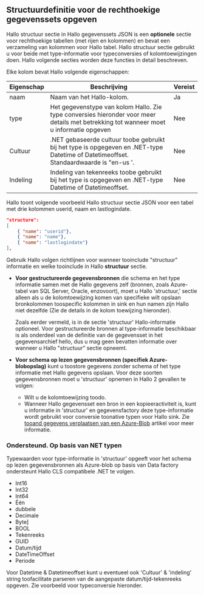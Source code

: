 ## <a name="specifying-structure-definition-for-rectangular-datasets"></a>Structuurdefinitie voor de rechthoekige gegevenssets opgeven
Hallo structuur sectie in Hallo gegevenssets JSON is een **optionele** sectie voor rechthoekige tabellen (met rijen en kolommen) en bevat een verzameling van kolommen voor Hallo tabel. Hallo structuur sectie gebruikt u voor beide met type-informatie voor typeconversies of kolomtoewijzingen doen. Hallo volgende secties worden deze functies in detail beschreven. 

Elke kolom bevat Hallo volgende eigenschappen:

| Eigenschap | Beschrijving | Vereist |
| --- | --- | --- |
| naam |Naam van het Hallo-kolom. |Ja |
| type |Het gegevenstype van kolom Hallo. Zie type conversies hieronder voor meer details met betrekking tot wanneer moet u informatie opgeven |Nee |
| Cultuur |.NET gebaseerde cultuur toobe gebruikt bij het type is opgegeven en .NET-type Datetime of Datetimeoffset. Standaardwaarde is "en-us '. |Nee |
| Indeling |Indeling van tekenreeks toobe gebruikt bij het type is opgegeven en .NET-type Datetime of Datetimeoffset. |Nee |

Hallo toont volgende voorbeeld Hallo structuur sectie JSON voor een tabel met drie kolommen userid, naam en lastlogindate.

```json
"structure": 
[
    { "name": "userid"},
    { "name": "name"},
    { "name": "lastlogindate"}
],
```

Gebruik Hallo volgen richtlijnen voor wanneer tooinclude "structuur" informatie en welke tooinclude in Hallo **structuur** sectie.

* **Voor gestructureerde gegevensbronnen** die schema en het type informatie samen met de Hallo gegevens zelf (bronnen, zoals Azure-tabel van SQL Server, Oracle, enzovoort), moet u Hallo 'structuur,' sectie alleen als u de kolomtoewijzing komen van specifieke wilt opslaan bronkolommen toospecific kolommen in sink en hun namen zijn Hallo niet dezelfde (Zie de details in de kolom toewijzing hieronder). 
  
    Zoals eerder vermeld, is in de sectie 'structuur' Hallo-informatie optioneel. Voor gestructureerde bronnen al type-informatie beschikbaar is als onderdeel van de definitie van de gegevensset in het gegevensarchief hello, dus u mag geen bevatten informatie over wanneer u Hallo "structuur" sectie opneemt.
* **Voor schema op lezen gegevensbronnen (specifiek Azure-blobopslag)** kunt u toostore gegevens zonder schema of het type informatie met Hallo gegevens opslaan. Voor deze soorten gegevensbronnen moet u 'structuur' opnemen in Hallo 2 gevallen te volgen:
  * Wilt u de kolomtoewijzing toodo.
  * Wanneer Hallo gegevensset een bron in een kopieeractiviteit is, kunt u informatie in 'structuur' en gegevensfactory deze type-informatie wordt gebruikt voor conversie toonative typen voor Hallo sink. Zie [tooand gegevens verplaatsen van een Azure-Blob](../articles/data-factory/data-factory-azure-blob-connector.md) artikel voor meer informatie.

### <a name="supported-net-based-types"></a>Ondersteund. Op basis van NET typen
Typewaarden voor type-informatie in 'structuur' opgeeft voor het schema op lezen gegevensbronnen als Azure-blob op basis van Data factory ondersteunt Hallo CLS compatibele .NET te volgen.

* Int16
* Int32 
* Int64
* Één
* dubbele
* Decimale
* Byte]
* BOOL
* Tekenreeks 
* GUID
* Datum/tijd
* DateTimeOffset
* Periode 

Voor Datetime & Datetimeoffset kunt u eventueel ook 'Cultuur' & 'indeling' string toofacilitate parseren van de aangepaste datum/tijd-tekenreeks opgeven. Zie voorbeeld voor typeconversie hieronder.

